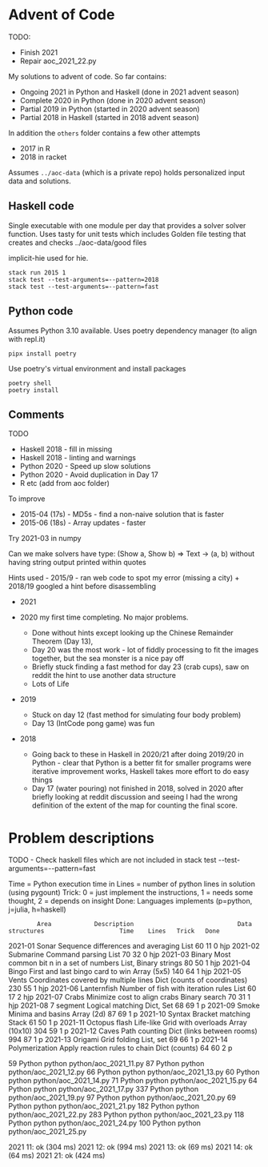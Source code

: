 # Advent of Code

TODO:
* Finish 2021
* Repair aoc_2021_22.py

My solutions to advent of code.  So far contains:

 * Ongoing 2021 in Python and Haskell (done in 2021 advent season)
 * Complete 2020 in Python (done in 2020 advent season)
 * Partial 2019 in Python (started in 2020 advent season)
 * Partial 2018 in Haskell (started in 2018 advent season)

 In addition the `others` folder contains a few other attempts
 * 2017 in R
 * 2018 in racket

Assumes `../aoc-data` (which is a private repo) holds personalized input data and solutions.

## Haskell code

Single executable with one module per day that provides a solver solver function. Uses tasty for unit tests
which includes Golden file testing that creates and checks ../aoc-data/good files

implicit-hie used for hie.

```{haskell}
stack run 2015 1
stack test --test-arguments=--pattern=2018
stack test --test-arguments=--pattern=fast
```

## Python code

Assumes Python 3.10 available. Uses poetry dependency manager (to align with repl.it)
```
pipx install poetry
```

Use poetry's virtual environment and install packages
```
poetry shell
poetry install
```


## Comments

TODO

- Haskell 2018 - fill in missing
- Haskell 2018 - linting and warnings
- Python 2020 - Speed up slow solutions
- Python 2020 - Avoid duplication in Day 17
- R etc (add from aoc folder)

To improve
* 2015-04 (17s) - MD5s - find a non-naive solution that is faster
* 2015-06 (18s) - Array updates - faster

Try 2021-03 in numpy

Can we make solvers have type: (Show a, Show b) => Text -> (a, b) without having string output printed within quotes

Hints used - 2015/9 - ran web code to spot my error (missing a city)
    + 2018/19 googled a hint before disassembling

* 2021

* 2020 my first time completing. No major problems.

    + Done without hints except looking up the Chinese Remainder Theorem (Day 13),
    + Day 20 was the most work - lot of fiddly processing to fit the images together, but the sea monster is a nice pay off
    + Briefly stuck finding a fast method for day 23 (crab cups), saw on reddit the hint to use another data structure
    + Lots of Life

* 2019

    + Stuck on day 12 (fast method for simulating four body problem)
    + Day 13 (IntCode pong game) was fun

* 2018

    + Going back to these in Haskell in 2020/21 after doing 2019/20 in Python - clear that Python is a better fit for smaller programs were iterative improvement works, Haskell takes more effort to do easy things
    + Day 17 (water pouring) not finished in 2018, solved in 2020 after briefly looking at reddit discussion and seeing I had the wrong definition of the extent of the map for counting the final score.









# Problem descriptions

TODO - Check haskell files which are not included in stack test --test-arguments=--pattern=fast

Time = Python execution time in
Lines = number of python lines in solution (using pygount)
Trick: 0 = just implement the instructions, 1 = needs some thought, 2 = depends on insight
Done: Languages implements (p=python, j=julia, h=haskell)

            Area            Description                             Data structures                     Time    Lines   Trick   Done

2021-01     Sonar           Sequence differences and averaging      List                                60      11      0       hjp
2021-02     Submarine       Command parsing                         List                                70      32      0       hjp
2021-03     Binary          Most common bit n in a set of numbers   List, Binary strings                80      50      1       hjp
2021-04     Bingo           First and last bingo card to win        Array (5x5)                         140     64      1       hjp
2021-05     Vents           Coordinates covered by multiple lines   Dict (counts of coordinates)        230     55      1       hjp
2021-06     Lanternfish     Number of fish with iteration rules     List                                60      17      2       hjp
2021-07     Crabs           Minimize cost to align crabs            Binary search                       70      31      1       hjp
2021-08     7 segment       Logical matching                        Dict, Set                           68      69      1       p
2021-09     Smoke           Minima and basins                       Array (2d)                          87      69      1       p
2021-10     Syntax          Bracket matching                        Stack                               61      50      1       p
2021-11     Octopus flash   Life-like Grid with overloads           Array (10x10)                       304     59      1       p
2021-12     Caves           Path counting                           Dict (links between rooms)          994     87      1       p
2021-13     Origami         Grid folding                            List, set                           69      66      1       p
2021-14     Polymerization  Apply reaction rules to chain           Dict (counts)                       64      60      2       p




59	Python	python	python/aoc_2021_11.py
87	Python	python	python/aoc_2021_12.py
66	Python	python	python/aoc_2021_13.py
60	Python	python	python/aoc_2021_14.py
71	Python	python	python/aoc_2021_15.py
64	Python	python	python/aoc_2021_17.py
337	Python	python	python/aoc_2021_19.py
97	Python	python	python/aoc_2021_20.py
69	Python	python	python/aoc_2021_21.py
182	Python	python	python/aoc_2021_22.py
283	Python	python	python/aoc_2021_23.py
118	Python	python	python/aoc_2021_24.py
100	Python	python	python/aoc_2021_25.py

2021 11: ok (304 ms)
2021 12: ok (994 ms)
2021 13: ok (69 ms)
2021 14: ok (64 ms)
2021 21: ok (424 ms)

